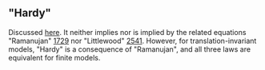 ## "Hardy"

Discussed [here](https://leanprover.zulipchat.com/#narrow/channel/458659-Equational/topic/Outstanding.20equations.2C.20v1).  It neither implies nor is implied by the related equations "Ramanujan" [1729](https://teorth.github.io/equational_theories/implications/?1729) nor  "Littlewood" [2541](https://teorth.github.io/equational_theories/implications/?2541).  However, for translation-invariant models, "Hardy" is a consequence of "Ramanujan", and all three laws are equivalent for finite models.

